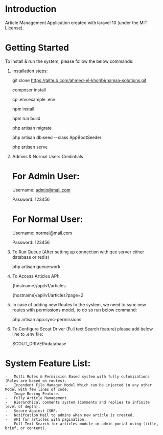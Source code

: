 # Introduction 
Article Management Application created with laravel 10 (under the MIT License).

# Getting Started
To Install & run the system, please follow the below commands:
1.	Installation steps:

    git clone https://github.com/ahmed-el-khoribi/namaa-solutions.git
    
    composer install
    
    cp .env.example .env    

    npm install     
    
    npm run build

    php artisan migrate

    php artisan db:seed --class AppBootSeeder

    php artisan serve    


2.	Admins & Normal Users Credintials

    # For Admin User:
    Username: admin@mail.com
    
    Password: 123456

    # For Normal User:
    Username: normal@mail.com
    
    Password: 123456


3.	To Run Queue (After setting up connection with qee server either database or redis)

    php artisan queue:work


4.  To Access Articles API:

    {hostname}/api/v1/articles

    {hostname}/api/v1/articles?page=2

5.  In case of adding new Routes to the system, we need to sync new routes with permissions model, to do so run below command:

    php artisan app:sync-permissions

6.  To Configure Scout Driver (Full text Search feature) please add below line to .env file:

    SCOUT_DRIVER=database


# System Feature List:
    -   Multi Roles & Permission Based system with fully cutomizations (Roles are based on routes).
    -   Inpendent File Manager Model Which can be injected in any other Model with few lines of code.
    -   Image Rezing Feature.
    -   Fully Article Management.
    -   Hierarchical comments system (Comments and replies to infinite level of depth).
    -   Secure Against CSRF.
    -   Notifcation Mail to admins when new article is created.
    -   API for articles with pagination.
    -   Full Text Search for articles module in admin portal using (title, brief, or content).
